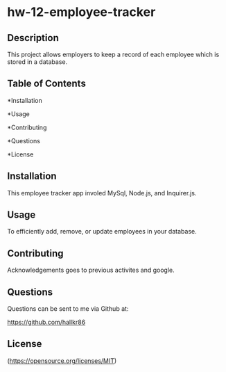 # hw-12-employee-tracker

## Description

This project allows employers to keep a record of each employee which is stored in a database.

## Table of Contents

*Installation

*Usage

*Contributing

*Questions

*License

## Installation

This employee tracker app involed MySql, Node.js, and Inquirer.js.

## Usage

To efficiently add, remove, or update employees in your database.

## Contributing

Acknowledgements goes to previous activites and google.

## Questions

Questions can be sent to me via Github at:

https://github.com/hallkr86

## License

(https://opensource.org/licenses/MIT)